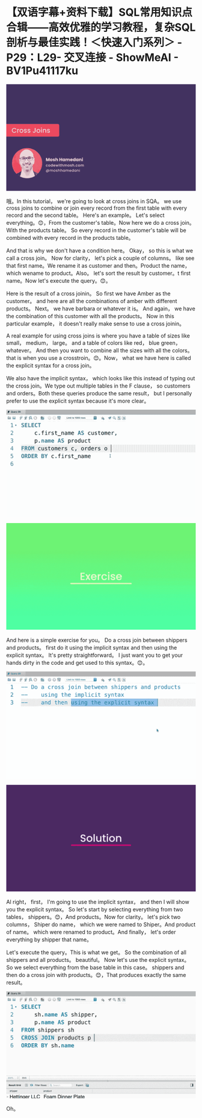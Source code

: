 # 【双语字幕+资料下载】SQL常用知识点合辑——高效优雅的学习教程，复杂SQL剖析与最佳实践！＜快速入门系列＞ - P29：L29- 交叉连接 - ShowMeAI - BV1Pu41117ku

![](img/0171f3687694160a13cbb67ab89ea954_0.png)

哦。In this tutorial， we're going to look at cross joins in SQA。 we use cross joins to combine or join every record from the first table with every record and the second table。 Here's an example。 Let's select everything。😊，From the customer's table。Now here we do a cross join。With the products table。 So every record in the customer's table will be combined with every record in the products table。

 And that is why we don't have a condition here。 Okay， so this is what we call a cross join。 Now for clarity， let's pick a couple of columns。 like see that first name。We rename it as customer and then。Product the name， which wename to product。Also。 let's sort the result by customer。t first name。Now let's execute the query。😊。

Here is the result of a cross joinin。 So first we have Amber as the customer。 and here are all the combinations of amber with different products。 Next。 we have barbara or whatever it is。 And again， we have the combination of this customer with all the products。 Now in this particular example， it doesn't really make sense to use a cross joinin。

 A real example for using cross joins is where you have a table of sizes like small， medium， large。 and a table of colors like red， blue green， whatever。 And then you want to combine all the sizes with all the colors。 that is when you use a crosstroin。😊。Now， what we have here is called the explicit syntax for a cross join。

 We also have the implicit syntax， which looks like this instead of typing out the cross join。We type out multiple tables in the F clause， so customers and orders。Both these queries produce the same result， but I personally prefer to use the explicit syntax because it's more clear。

![](img/0171f3687694160a13cbb67ab89ea954_2.png)

![](img/0171f3687694160a13cbb67ab89ea954_3.png)

And here is a simple exercise for you。 Do a cross join between shippers and products。 first do it using the implicit syntax and then using the explicit syntax。 It's pretty straightforward。 I just want you to get your hands dirty in the code and get used to this syntax。😊。

![](img/0171f3687694160a13cbb67ab89ea954_5.png)

![](img/0171f3687694160a13cbb67ab89ea954_6.png)

Al right， first， I'm going to use the implicit syntax， and then I will show you the explicit syntax。 So let's start by selecting everything from two tables， shippers。😊，And products。Now for clarity。 let's pick two columns， Shiper do name， which we were named to Shiper。And product of name。 which were renamed to product。And finally， let's order everything by shipper that name。

Let's execute the query。This is what we get。 So the combination of all shippers and all products。 beautiful。 Now let's use the explicit syntax。 So we select everything from the base table in this case。 shippers and then do a cross join with products。😊，That produces exactly the same result。

![](img/0171f3687694160a13cbb67ab89ea954_8.png)

Oh。